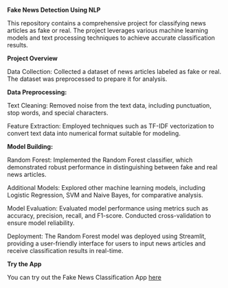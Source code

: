 **Fake News Detection Using NLP**


This repository contains a comprehensive project for classifying news articles as fake or real. The project leverages various machine learning models and text processing techniques to achieve accurate classification results.

****Project Overview****

Data Collection: Collected a dataset of news articles labeled as fake or real. The dataset was preprocessed to prepare it for analysis.

****Data Preprocessing:****

Text Cleaning: Removed noise from the text data, including punctuation, stop words, and special characters.

Feature Extraction: Employed techniques such as TF-IDF vectorization to convert text data into numerical format suitable for modeling.

****Model Building:****

Random Forest: Implemented the Random Forest classifier, which demonstrated robust performance in distinguishing between fake and real news articles.

Additional Models: Explored other machine learning models, including Logistic Regression, SVM and Naive Bayes, for comparative analysis.

Model Evaluation: Evaluated model performance using metrics such as accuracy, precision, recall, and F1-score. Conducted cross-validation to ensure model reliability.

Deployment: The Random Forest model was deployed using Streamlit, providing a user-friendly interface for users to input news articles and receive classification results in real-time.




****Try the App****

You can try out the Fake News Classification App [here](https://fake-news-detection-hnp.streamlit.app/)
